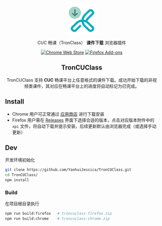 <p align="center"><img width="100" alt="CUC Tronclass Courseware Downloader" src="img/tronclass-dl.jpg"></p>
<p align="center">CUC 畅课（TronClass） <strong>课件下载</strong> 浏览器插件</p>

<p align="center"><a href="https://chrome.google.com/webstore/detail/troncuclass/oekepilgaknaenpkamkpiigfndkjlmil"><img alt="Chrome Web Store" src="https://img.shields.io/badge/Chrome-141e24.svg?&style=for-the-badge&logo=google-chrome&logoColor=white&color=04acbd"></a>  <a href="https://github.com/YanhuiJessica/TronCUClass/releases"><img alt="Firefox Add-ons" src="https://img.shields.io/badge/Firefox-141e24.svg?&style=for-the-badge&logo=firefox-browser&logoColor=white&color=04acbd"></a>

<h2 align="center">TronCUClass</h2>

<p align="center">TronCUClass 支持 <strong>CUC</strong> 畅课平台上任意格式的课件下载。成功开始下载的非视频类课件，其对应在畅课平台上的进度将自动标记为已完成。</p>

## Install

- Chrome 用户可正常通过 [应用商店](https://chrome.google.com/webstore/detail/troncuclass/oekepilgaknaenpkamkpiigfndkjlmil) 进行下载安装
- Firefox 用户需在 [Releases](https://github.com/YanhuiJessica/TronCUClass/releases) 界面下选择合适的版本，点击对应版本附件中的 `xpi` 文件，将自动下载并提示安装，后续更新默认由浏览器完成（或选择手动更新）

## Dev

开发环境初始化

```bash
git clone https://github.com/YanhuiJessica/TronCUClass.git
cd TronCUClass/
npm install
```

### Build

在项目根目录执行

```bash
npm run build:firefox   # troncuclass-firefox.zip
npm run build:chrome    # troncuclass-chrome.zip
```